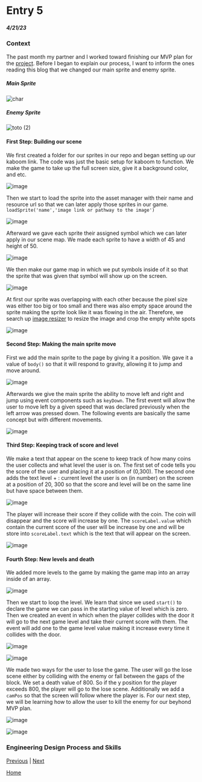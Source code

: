 # Entry 5
##### 4/21/23

### Context 
The past month my partner and I worked toward finishing our MVP plan for the [project](https://chanryc9471.github.io/sep11-freedom-project-kaboom/). 
Before I began to explain our process, I want to inform the ones reading this blog that we changed our main sprite and enemy sprite. 

##### Main Sprite
![char](https://user-images.githubusercontent.com/91750525/233732573-9f4f5e0a-d448-49b4-ae58-b5ca906f4dea.png)

##### Enemy Sprite
![toto (2)](https://user-images.githubusercontent.com/91750525/233731654-19e01b52-81c0-483f-b3d0-a15ac2c8a52a.png)

#### First Step: Building our scene 
We first created a folder for our sprites in our repo and began setting up our kaboom link. The code was just the basic setup for kaboom to function. We make the game to take up the full screen size, give it a background color, and etc. 

![image](https://user-images.githubusercontent.com/91750525/233733221-a1bab8b3-356f-4aeb-b27d-3950ca9fe534.png)


Then we start to load the sprite into the asset manager with their name and resource url so that we can later apply those sprites in our game. `loadSprite('name','image link or pathway to the image')`

![image](https://user-images.githubusercontent.com/91750525/233734034-dad14282-35bd-45ff-9e56-9b8cc1922099.png)

Afterward we gave each sprite their assigned symbol which we can later apply in our scene map. We made each sprite to have a width of 45 and height of 50. 

![image](https://user-images.githubusercontent.com/91750525/233734752-3757b950-d186-462d-b192-298645a822c4.png)

We then make our game map in which we put symbols inside of it so that the sprite that was given that symbol will show up on the screen. 

![image](https://user-images.githubusercontent.com/91750525/233735086-f7e10fb6-0746-4905-a4e1-18a69048060e.png)

At first our sprite was overlapping with each other because the pixel size was either too big or too small and there was also empty space around the sprite making the sprite look like it was flowing in the air. Therefore, we search up [image resizer](https://imageresizer.com/) to resize the image and crop the empty white spots

![image](https://user-images.githubusercontent.com/91750525/233736160-fce0799b-a2d4-4470-8bbf-86d92e4efa5a.png)

#### Second Step: Making the main sprite move 
First we add the main sprite to the page by giving it a position. We gave it a value of `body()` so that it will respond to gravity, allowing it to jump and move around. 

 ![image](https://user-images.githubusercontent.com/91750525/233737540-f9831c77-9cfe-498e-be6c-cd2b378088a2.png)
 
 Afterwards we give the main sprite the ability to move left and right and jump using event components such as `keyDown`. The first event will allow the user to move left by a given speed that was declared previously when the left arrow was pressed down. The following events are basically the same concept but with different movements. 
 
 ![image](https://user-images.githubusercontent.com/91750525/233737739-7353af0d-b558-4a9a-8f71-cb73a6b2c4db.png)
 
 #### Third Step: Keeping track of score and level 
 We make a text that appear on the scene to keep track of how many coins the user collects and what level the user is on. The first set of code tells you the score of the user and placing it at a position of (0,300). The second one adds the text level + : current level the user is on (in number) on the screen at a position of 20, 300 so that the score and level will be on the same line but have space between them. 
 
 ![image](https://user-images.githubusercontent.com/91750525/233741714-5060602f-d76c-404b-9598-122311021464.png)
 
 The player will increase their score if they collide with the coin. The coin will disappear and the score will increase by one. The `scoreLabel.value` which contain the current score of the user will be increase by one and will be store into `scoreLabel.text` which is the text that will appear on the screen. 
 
 ![image](https://user-images.githubusercontent.com/91750525/233742134-d47acef2-0963-48ce-8f57-22f9f2a10308.png)


 #### Fourth Step: New levels and death 
 We added more levels to the game by making the game map into an array inside of an array. 
 
 ![image](https://user-images.githubusercontent.com/91750525/233738666-6b5b10c6-1ccb-466b-8451-41e3d5ee814c.png)

 
 Then we start to loop the level. We learn that since we used `start()` to declare the game we can pass in the starting value of level which is zero. Then we created an event in which when the player collides with the door it will go to the next game level and take their current score with them. The event will add one to the game level value making it increase every time it collides with the door. 
 
 ![image](https://user-images.githubusercontent.com/91750525/233739249-8d32f368-51c7-4fa3-8406-caa71ffc5e7b.png)

![image](https://user-images.githubusercontent.com/91750525/233739348-f1376bab-7ddb-4d7d-a69b-4e07bdc36cba.png)


We made two ways for the user to lose the game. The user will go the lose scene either by colliding with the enemy or fall between the gaps of the block. We set a death value of 800. So if the y position for the player exceeds 800, the player will go to the lose scene. Additionally we add a `camPos` so that the screen will follow where the player is. For our next step, we will be learning how to allow the user to kill the enemy for our beyhond MVP plan. 

![image](https://user-images.githubusercontent.com/91750525/233741012-b0f4290d-951b-4443-8fc0-5069570fd403.png)

![image](https://user-images.githubusercontent.com/91750525/233741056-fd395759-644e-447b-b8dc-14da04687117.png)


### Engineering Design Process and Skills 

[Previous](entry04.md) | [Next](entry06.md)

[Home](../README.md)

